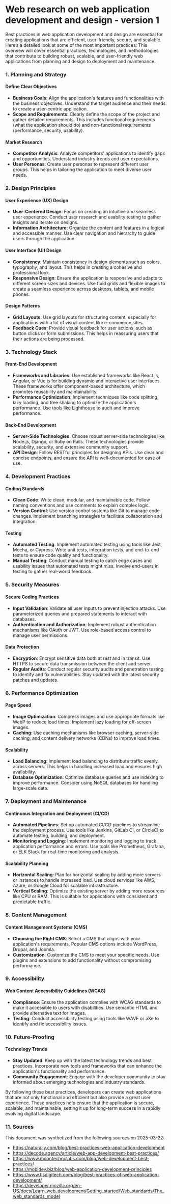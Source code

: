 # Web research on web application development and design - version 1 
Best practices in web application development and design are essential for creating applications that are efficient, user-friendly, secure, and scalable. Here’s a detailed look at some of the most important practices:
This overview will cover essential practices, technologies, and methodologies that contribute to building robust, scalable, and user-friendly web applications from planning and design to deployment and maintenance.

### 1. **Planning and Strategy**

#### **Define Clear Objectives**
- **Business Goals**: Align the application's features and functionalities with the business objectives. Understand the target audience and their needs to create a user-centric application.
- **Scope and Requirements**: Clearly define the scope of the project and gather detailed requirements. This includes functional requirements (what the application should do) and non-functional requirements (performance, security, usability).

#### **Market Research**
- **Competitor Analysis**: Analyze competitors' applications to identify gaps and opportunities. Understand industry trends and user expectations.
- **User Personas**: Create user personas to represent different user groups. This helps in tailoring the application to meet diverse user needs.

### 2. **Design Principles**

#### **User Experience (UX) Design**
- **User-Centered Design**: Focus on creating an intuitive and seamless user experience. Conduct user research and usability testing to gather insights and iterate on designs.
- **Information Architecture**: Organize the content and features in a logical and accessible manner. Use clear navigation and hierarchy to guide users through the application.

#### **User Interface (UI) Design**
- **Consistency**: Maintain consistency in design elements such as colors, typography, and layout. This helps in creating a cohesive and professional look.
- **Responsive Design**: Ensure the application is responsive and adapts to different screen sizes and devices. Use fluid grids and flexible images to create a seamless experience across desktops, tablets, and mobile phones.

#### **Design Patterns**
- **Grid Layouts**: Use grid layouts for structuring content, especially for applications with a lot of visual content like e-commerce sites.
- **Feedback Cues**: Provide visual feedback for user actions, such as button clicks or form submissions. This helps in reassuring users that their actions are being processed.

### 3. **Technology Stack**

#### **Front-End Development**
- **Frameworks and Libraries**: Use established frameworks like React.js, Angular, or Vue.js for building dynamic and interactive user interfaces. These frameworks offer component-based architecture, which promotes reusability and maintainability.
- **Performance Optimization**: Implement techniques like code splitting, lazy loading, and tree shaking to optimize the application's performance. Use tools like Lighthouse to audit and improve performance.

#### **Back-End Development**
- **Server-Side Technologies**: Choose robust server-side technologies like Node.js, Django, or Ruby on Rails. These technologies provide scalability, security, and extensive community support.
- **API Design**: Follow RESTful principles for designing APIs. Use clear and concise endpoints, and ensure the API is well-documented for ease of use.

### 4. **Development Practices**

#### **Coding Standards**
- **Clean Code**: Write clean, modular, and maintainable code. Follow naming conventions and use comments to explain complex logic.
- **Version Control**: Use version control systems like Git to manage code changes. Implement branching strategies to facilitate collaboration and integration.

#### **Testing**
- **Automated Testing**: Implement automated testing using tools like Jest, Mocha, or Cypress. Write unit tests, integration tests, and end-to-end tests to ensure code quality and functionality.
- **Manual Testing**: Conduct manual testing to catch edge cases and usability issues that automated tests might miss. Involve end-users in testing to gather real-world feedback.

### 5. **Security Measures**

#### **Secure Coding Practices**
- **Input Validation**: Validate all user inputs to prevent injection attacks. Use parameterized queries and prepared statements to interact with databases.
- **Authentication and Authorization**: Implement robust authentication mechanisms like OAuth or JWT. Use role-based access control to manage user permissions.

#### **Data Protection**
- **Encryption**: Encrypt sensitive data both at rest and in transit. Use HTTPS to secure data transmission between the client and server.
- **Regular Audits**: Conduct regular security audits and penetration testing to identify and fix vulnerabilities. Stay updated with the latest security patches and updates.

### 6. **Performance Optimization**

#### **Page Speed**
- **Image Optimization**: Compress images and use appropriate formats like WebP to reduce load times. Implement lazy loading for off-screen images.
- **Caching**: Use caching mechanisms like browser caching, server-side caching, and content delivery networks (CDNs) to improve load times.

#### **Scalability**
- **Load Balancing**: Implement load balancing to distribute traffic evenly across servers. This helps in handling increased load and ensures high availability.
- **Database Optimization**: Optimize database queries and use indexing to improve performance. Consider using NoSQL databases for handling large-scale data.

### 7. **Deployment and Maintenance**

#### **Continuous Integration and Deployment (CI/CD)**
- **Automated Pipelines**: Set up automated CI/CD pipelines to streamline the deployment process. Use tools like Jenkins, GitLab CI, or CircleCI to automate testing, building, and deployment.
- **Monitoring and Logging**: Implement monitoring and logging to track application performance and errors. Use tools like Prometheus, Grafana, or ELK Stack for real-time monitoring and analysis.

#### **Scalability Planning**
- **Horizontal Scaling**: Plan for horizontal scaling by adding more servers or instances to handle increased load. Use cloud services like AWS, Azure, or Google Cloud for scalable infrastructure.
- **Vertical Scaling**: Optimize the existing server by adding more resources like CPU or RAM. This is suitable for applications with consistent and predictable traffic.

### 8. **Content Management**

#### **Content Management Systems (CMS)**
- **Choosing the Right CMS**: Select a CMS that aligns with your application's requirements. Popular CMS options include WordPress, Drupal, and Joomla.
- **Customization**: Customize the CMS to meet your specific needs. Use plugins and extensions to add functionality without compromising performance.

### 9. **Accessibility**

#### **Web Content Accessibility Guidelines (WCAG)**
- **Compliance**: Ensure the application complies with WCAG standards to make it accessible to users with disabilities. Use semantic HTML and provide alternative text for images.
- **Testing**: Conduct accessibility testing using tools like WAVE or aXe to identify and fix accessibility issues.

### 10. **Future-Proofing**

#### **Technology Trends**
- **Stay Updated**: Keep up with the latest technology trends and best practices. Incorporate new tools and frameworks that can enhance the application's functionality and performance.
- **Community Engagement**: Engage with the developer community to stay informed about emerging technologies and industry standards.

By following these best practices, developers can create web applications that are not only functional and efficient but also provide a great user experience. These practices help ensure that the application is secure, scalable, and maintainable, setting it up for long-term success in a rapidly evolving digital landscape.

### 11. **Sources**
This document was synthetized from the following sources on 2025-03-22:  
- https://naturaily.com/blog/best-practices-web-application-development
- https://decode.agency/article/web-app-development-best-practices/
- https://www.moontechnolabs.com/blog/web-development-best-practices/
- https://mobidev.biz/blog/web-application-development-principles
- https://www.tisdigitech.com/blog/best-practices-of-web-application-development/
- https://developer.mozilla.org/en-US/docs/Learn_web_development/Getting_started/Web_standards/The_web_standards_model
